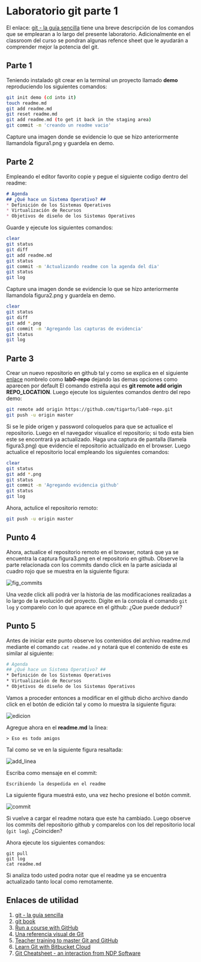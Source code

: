 # Laboratorio git parte 1

El enlace: [git - la guía sencilla](http://rogerdudler.github.io/git-guide/index.es.html) tiene una breve descripción de los comandos que se emplearan a lo largo del presente laboratorio. Adicionalmente en el classroom del curso se pondran algunas refence sheet que le ayudarán a comprender mejor la potencia del git.

## Parte 1 ## 

Teniendo instalado git crear en la terminal un proyecto llamado **demo** reproduciendo los siguientes comandos:

```bash
git init demo (cd into it)
touch readme.md
git add readme.md
git reset readme.md
git add readme.md (to get it back in the staging area)
git commit -m 'creando un readme vacio'
```
Capture una imagen donde se evidencie lo que se hizo anteriormente llamandola figura1.png y guardela en demo.

## Parte 2 ##

Empleando el editor favorito copie y pegue el siguiente codigo dentro del readme:

```markdown
# Agenda
## ¿Qué hace un Sistema Operativo? ##
* Definición de los Sistemas Operativos
* Virtualización de Recursos
* Objetivos de diseño de los Sistemas Operativos
```

Guarde y ejecute los siguientes comandos:

```bash
clear
git status 
git diff
git add readme.md 
git status 
git commit -m 'Actualizando readme con la agenda del dia'
git status 
git log
```

Capture una imagen donde se evidencie lo que se hizo anteriormente llamandola figura2.png y guardela en demo.

```bash
clear
git status
git diff
git add *.png
git commit -m 'Agregando las capturas de evidencia'
git status
git log
```

## Parte 3 ##

Crear un nuevo repositorio en github tal y como se explica en el siguiente [enlace](https://help.github.com/en/articles/adding-an-existing-project-to-github-using-the-command-line) nombrelo como **lab0-repo**
dejando las demas opciones como aparecen por default El comando estrella aqui es **git remote add origin REPO_LOCATION**. Luego ejecute los siguientes comandos dentro del repo demo:


```bash
git remote add origin https://github.com/tigarto/lab0-repo.git 
git push -u origin master
```

Si se le pide origen y password coloquelos para que se actualice el repositorio. Luego en el navegador visualice el repositorio; si todo esta bien este se encontrará ya actualizado. Haga una captura de pantalla (llamela figura3.png) que evidencie el repositorio actualizado en el browser. Luego actualice el repositorio local empleando los siguientes comandos:

```bash
clear
git status
git add *.png
git status
git commit -m 'Agregando evidencia github'
git status
git log
```
Ahora, actulice el repositorio remoto:

```bash
git push -u origin master
```

## Punto 4 ##

Ahora, actualice el repositorio remoto en el browser, notará que ya se encuentra la captura figura3.png en el repositorio en github. Observe la parte relacionada con los commits dando click en la parte asiciada al cuadro rojo que se muestra en la siguiente figura:

![fig_commits](comits-history.png)

Una vezde click alli podrá ver la historia de las modificaciones realizadas a lo largo de la evolución del proyecto. Digite en la consola el comando ```git log``` y comparelo con lo que aparece en el github: ¿Que puede deducir?


## Punto 5 ##

Antes de iniciar este punto observe los contenidos del archivo readme.md mediante el comando ```cat readme.md``` y notará que el contenido de este es similar al siguiente:

```bash
# Agenda
## ¿Qué hace un Sistema Operativo? ##
* Definición de los Sistemas Operativos
* Virtualización de Recursos
* Objetivos de diseño de los Sistemas Operativos
```

Vamos a proceder entonces a modificar en el github dicho archivo dando click en el botón de edición tal y como lo muestra la siguiente figura:


![edicion](edicion.png)

Agregue ahora en el **readme.md** la linea:

```
> Eso es todo amigos
```
Tal como se ve en la siguiente figura resaltada:

![add_linea](add_linea.png)

Escriba como mensaje en el commit: 

```
Escribiendo la despedida en el readme
```

La siguiente figura muestrá esto, una vez hecho presione el botón commit. 

![commit](commit.png)

Si vuelve a cargar el readme notara que este ha cambiado. Luego observe los commits del repositorio github y comparelos con los del repositorio local (```git log```). ¿Coinciden?

Ahora ejecute los siguientes comandos:

```
git pull
git log
cat readme.md
```

Si analiza todo usted podra notar que el readme ya se encuentra actualizado tanto local como remotamente.

## Enlaces de utilidad ##
1. [git - la guía sencilla](https://rogerdudler.github.io/git-guide/index.es.html)
2. [git book](https://git-scm.com/book/es/v2)
3. [Run a course with GitHub](https://happygitwithr.com/classroom-overview.html)
4. [Una referencia visual de Git](http://marklodato.github.io/visual-git-guide/index-es.html)
5. [Teacher training to master Git and GitHub](https://education.github.com/teachers/advisors)
6. [Learn Git with Bitbucket Cloud](https://www.atlassian.com/git/tutorials/learn-git-with-bitbucket-cloud)
7. [Git Cheatsheet - an interaction from NDP Software](http://ndpsoftware.com/git-cheatsheet.html#loc=;)




